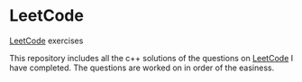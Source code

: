 # LeetCode
[LeetCode](http://leetcode.com) exercises

This repository includes all the c++ solutions of the questions on [LeetCode](http://leetcode.com) I have completed.
The questions are worked on in order of the easiness.

